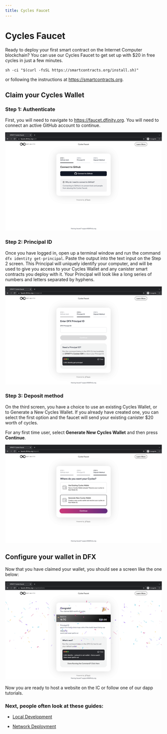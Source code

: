 ```yaml
---
title: Cycles Faucet
---
```


# Cycles Faucet
Ready to deploy your first smart contract on the Internet Computer
blockchain? You can use our Cycles Faucet to get set up with $20 in free
cycles in just a few minutes.

    sh -ci "$(curl -fsSL https://smartcontracts.org/install.sh)"

or following the instructions at <https://smartcontracts.org>.

## Claim your Cycles Wallet

### Step 1: Authenticate

First, you will need to navigate to <https://faucet.dfinity.org>. You
will need to connect an active GitHub account to continue.

![Connecting to GitHub](_attachments/faucet_step_1.png)

### Step 2: Principal ID

Once you have logged in, open up a terminal window and run the command
`dfx identity get-principal`. Paste the output into the text input on
the Step 2 screen. This Principal will uniquely identify your computer,
and will be used to give you access to your Cycles Wallet and any
canister smart contracts you deploy with it. Your Principal will look
like a long series of numbers and letters separated by hyphens.

![Enter a Principal ID](_attachments/faucet_step_2.png)

### Step 3: Deposit method

On the third screen, you have a choice to use an existing Cycles Wallet,
or to Generate a New Cycles Wallet. If you already have created one, you
can select the first option and the faucet will send your existing
canister $20 worth of cycles.

For any first time user, select **Generate New Cycles Wallet** and then
press **Continue​​**.

![Generate New Cycles Wallet](_attachments/faucet_step_4.png)

## Configure your wallet in DFX

Now that you have claimed your wallet, you should see a screen like the
one below:

![Configure DFX Wallet](_attachments/faucet_step_6.png)

Now you are ready to host a website on the IC or follow one of our dapp
tutorials.

### Next, people often look at these guides:

-   [Local Development](./local-quickstart.html)

-   [Network Deployment](./network-quickstart.html)
